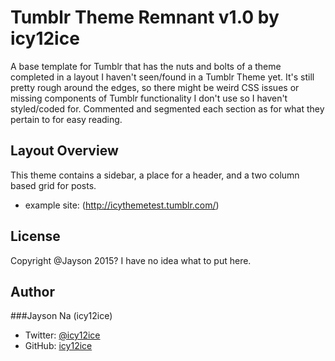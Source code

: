 # Tumblr Theme Remnant v1.0 by icy12ice

A base template for Tumblr that has the nuts and bolts of a theme completed in a layout I haven't seen/found in a Tumblr Theme yet. It's still pretty rough around the edges, so there might be weird CSS issues or missing components of Tumblr functionality I don't use so I haven't styled/coded for. Commented and segmented each section as for what they pertain to for easy reading.

## Layout Overview

This theme contains a sidebar, a place for a header, and a two column based grid for posts.
* example site: (http://icythemetest.tumblr.com/)

## License
Copyright @Jayson 2015? I have no idea what to put here.

## Author
###Jayson Na (icy12ice)

* Twitter: [@icy12ice](https://twitter.com/icy12ice)
* GitHub: [icy12ice](https://github.com/icy12ice)